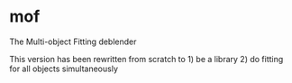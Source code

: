 # mof

The Multi-object Fitting deblender

This version has been rewritten from scratch to 1) be a library 2) do fitting
for all objects simultaneously
